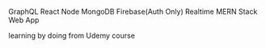 GraphQL React Node MongoDB Firebase(Auth Only) Realtime MERN Stack Web App

learning by doing from Udemy course
